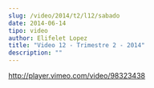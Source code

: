 ```yaml
---
slug: /video/2014/t2/l12/sabado
date: 2014-06-14
tipo: video
author: Elifelet Lopez
title: "Video 12 - Trimestre 2 - 2014"
description: ""
---
```


http://player.vimeo.com/video/98323438

